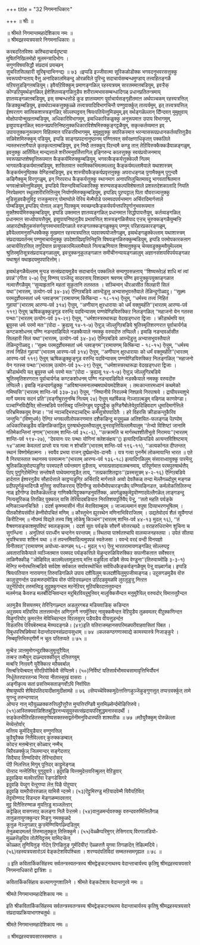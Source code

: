 +++
title = "32 निगमनाधिकारः"

+++
॥ श्रीः ॥  
  
॥ श्रीमते निगमान्तमहादेशिकाय नमः ॥   
॥ श्रीमद्रहस्यत्रयसारे निगमनाधिकारः ॥  
  
  
करबदरितविश्वः कश्चिदाचार्यदृष्ट्या   
मुषितनिखिलमोहो मूलमन्त्रादिभोगः ।   
सगुणविषयसिद्धौ संप्रदायं प्रयच्छन्   
सुचरितसिलहारी सूरिबृन्दाभिनन्द्यः ॥ ७३ ॥इप्पडि इज्जीवात्मा सूरिकळोडॊक्क भगवदनुभवरसत्तुक्कु स्वरूपयोग्यऩाय् वैत्तु अनादिकालमिऴन्दु ओरळविले पुरिन्दु सदाचार्यसम्बन्धमुण्डाय् तत्त्वहितङ्गळै यऱियत्तुडङ्गिऩबडियुम्। इवैयऱिविक्कुम् प्रमाणङ्गळिल् रहस्यत्रयम् सारतममाऩबडियुम्, इवऱ्ऱैक् कॊण्डऱियुमर्थङ्गळिल् ईशेशितव्यङ्गळिऩुडैय शरीरात्मभावसम्बन्धादिगळ् प्रधानप्रतितन्त्रमाय् ज्ञातव्यङ्गळाऩबडियुम्, इस् सम्बन्धत्तोडे कूड ज्ञातव्यमाग पूर्वाचार्यसङ्गृहीतमाऩ अर्थपञ्चकम् रहस्यत्रत्तिल् किडक्कुम्बडियुम्, इव्वर्थपञ्चकत्तुक्कुळ्ळे तत्त्वत्रयादिविभागचिन्तै पण्णुवार्क्कुत् तात्पर्यमुम्, इत् तत्त्वत्रयत्तिल् ईश्वरऩाग सात्विकशास्त्रङ्गळिऱ् सॊल्लप्पट्टवऩ् श्रियःपतियॆऩ्ऩुमिडमुम्,इव् वर्थङ्गळॆल्लान् दौिन्दवऩ् मुमुक्षुवाय् मोक्षोपायोन्मुखऩाम्बडियुम्, अधिकारिविभागमुम्, इव्वधिकारिकळुक्कु अनुरूपमाऩ उपाय विभागमुम्, इव्वुपायङ्गळिल् स्वतन्त्रप्रपत्तिनिष्ठऩुक्कधिकारविशेषमिरुक्कुङ्गट्टळैयुम्, सकृत्कर्तव्यमाऩ इव् उपायत्तुक्कनुरूपमाग विहितमाऩ परिकरविभागमुम्, मुमुक्षुवुक्कु सपरिकरमाऩ भरन्यासरूपप्रधानकर्तव्यत्तिऩुडैय सन्निवेशमिरुक्कुम् पडियुम्, इप्पडि साङ्गप्रपदनानुष्ठानम् पण्णिऩवऩ् सर्वरक्षणाधिकृतऩ् पक्कलिले न्यस्तभरऩागैयाले कृतकृत्यऩाम्बडियुम्, इन् निष्ठै तऩक्कुप् पिऱन्दमै कण्डु ताऩ् तेऱियिरुक्कैक्कडैयाळङ्गळुम्, इवऩुक्कु आर्तियिल् मान्द्यत्ताले शरीरमनुवर्तित्तागिल् इङ्गिरुन्द कालत्तुक्कु स्वयंप्रयोजनमाय् स्वरूपप्राप्तशेषवृत्तिरूपमाऩ कैङ्कर्यमिरुक्कुम्बडियुम्, भगवत्कैङ्कर्यत्तुक्कॆल्लै निलम् भागवतकैङ्कर्यमाऩबडियुम्, शासितावाऩ स्वामिक्कभिमतमल्लादु कैङ्कर्यमल्लामैयाले यथाशास्त्रम् कैङ्कर्यमनुष्ठिक्क वेण्डिऩबडियुम्, इच् शास्त्रीयकैङ्कर्यप्रवृत्तऩुक्कु अपराधङ्गळ् पुगामैक्कुम् पुगुन्दवै कऴिगैक्कुम् विरगुगळुम्, इन् निरपराध कैङ्कर्यत्तुक्कु स्थानमाग अनापत्तिलुचितमावदु भागवताश्रितमाऩ भगवत्क्षेत्रमॆऩ्ऩुमिडमुम्, इप्पडिये यिरुन्दविव्वधिकारिक्कु शरण्यसङ्कल्पविशेषत्ताले प्रशस्तदेशकालादि नियति निरपेक्षमाग स्थूलशरीरत्तिऩिऩ्ऱुम् निर्याणमिरुक्कुम्बडियुम्, इप्पडिप् पुऱप्पट्टाल् पिता यौवराज्यत्तुक्कु मुडिसूडवऴैत्तुविट्ट राजकुमारऩ् पोमाप्पोले पॆरिय मेऩ्मैयोडे परमपदपर्यन्तमाग अर्चिरादिमार्गत्ताले पोम्बडियुम्,इप्पडिप् पोऩाल् अङ्गु पिऱक्कुम् स्वच्छन्दकैङ्कर्यपर्यन्तपरिपूर्णानुभवरूपमाऩ मुक्तैश्वर्यमिरुक्कुम्बडियुम्, इप्पडि उक्तमाऩ ज्ञातव्यङ्गळिल् प्रधानमाऩ सिद्धोपायत्तैयुम्, कर्तव्यङ्गळिल् प्रधानमाऩ साध्योपायत्तैयुम्, इव्वुपायनिष्ठऩुडैय प्रभावत्तिल् शास्त्रङ्गळिसैयाद एऱ्ऱच् चुरुक्कङ्गळैयुम्बऱ्ऱि आहारदोषहैतुकसंसर्गयुगस्वभावादिगळाले वरुङ्गलक्कङ्गळुक्कुप् पण्णुम् परिहारप्रकारङ्गळुम्, इवैयॆल्लामनुसन्धिक्कैक्कु मुखमाऩ रहस्यत्रयत्तिल् पदवाक्ययोजऩैगळुम्, इव्वर्थङ्गळुक्कॆल्लाम् यथाशास्त्रम् संप्रदायप्रवर्तनम् पण्णुमाचार्यऩुक्कु उपदेशादिप्रवृत्तिनिवृत्ति विषयङ्गळिरुक्कुम्बडियुम्, इप्पडि परमोपकारकऩाग आचार्यऩ्ऱिऱत्तिल् तगुदियाऩ प्रत्युपकारमिल्लामैयाले नित्यऋणियाऩ शिष्यऩुक्कुच् चॆय्यवडुक्कुमवैयुमॆल्लाम् श्रुतिस्मृतिसूत्रसंप्रदायङ्गळालुम्, इवऱ्ऱुक्कनुकूलङ्गळाऩ समीचीनन्यायङ्गळालुम् अज्ञानसंशयविपर्ययङ्गळऱ यथाश्रुतं यथाहृदयमुपपादित्तोम्।  
  
इव्वर्थङ्गळैयॆल्लाम् मुऱ्पड सत्संप्रदायमुडैय सदाचार्यऩ् पक्कलिले सम्यगुपसन्नऩाय् ‘‘शिष्यस्तेऽहं शाधि मां त्वां प्रपन्नं’’(गीता २-७) ऎऩ्ऱु विण्णप् पञ्जॆय्दु सादरऩाय् विशदमाग श्रवणम् पण्णि इवऱ्ऱुक्कुपयुक्तङ्गळाऩ नल्वार्त्तैगळैयुम् ‘‘सुव्याहृतानि महतां सुकृतानि ततस्ततः । सञ्चिन्वन् धीरआसीत सिलहारी सिलं यथा’’(भारतम्, उत्योग-पर्व ३४-३४) ऎऩ्गिऱबडिये आय्न्दॆडुत्तु अभ्यासभूयस्तैयाले तॆळिन्दुगॊळ्वदु। ‘‘सूक्ष्मः परमदुर्ज्ञेयस्सतां धर्मः प्लवङ्गम’’(रामायणम् किष्किन्दा - १८-१५) ऎऩ्ऱुम्, ‘‘धर्मस्य तत्त्वं निहितं गुहायां’’(भारतम् आरण्य-पर्व ३१४) ऎऩ्ऱुम्, ‘‘अणीयान् क्षुरधारायाः को धर्मं वक्तुमर्हति’’(भारतम् आरण्य-पर्व ११९) ऎऩ्ऱुम् ऋषिकळुक्कुङ्गूड वरुन्दि पदविन्यासम् पण्णवेण्डियिरुक्किऱ निलङ्गळिल् ‘‘महाजनो येन गतस्स पन्थाः’’(भारतम् उत्योग-पर्व ३५-२९) ऎऩ्ऱुम्, ‘‘धर्मशास्त्ररथारूढा वेदखड्गधरा द्विजाः । क्रीडार्थमपि यत् ब्रूयुस्स धर्मः परमो मतः’’(पोदा - क्रुह्यसू १४-१-७) ऎऩ्ऱुञ् जॊल्लुगिऱबडिये श्रुतिस्मृतिशरणराऩ पूर्वाचार्यर्गळ् कण्टकशोधनम् पण्णि नडन्दवऴियिले नडक्कैयाले नमक्कु वरुवदॊरु तप्पिल्लै। इव्वऴि नडन्दवर्आसीत सिलहारी सिलं यथा’’(भारतम्, उत्योग-पर्व ३४-३४) ऎऩ्गिऱबडिये आय्न्दॆडुत्तु अभ्यासभूयस्तैयाले तॆळिन्दुगॊळ्वदु। ‘‘सूक्ष्मः परमदुर्ज्ञेयस्सतां धर्मः प्लवङ्गम’’(रामायणम् किष्किन्दा - १८-१५) ऎऩ्ऱुम्, ‘‘धर्मस्य तत्त्वं निहितं गुहायां’’(भारतम् आरण्य-पर्व ३१४) ऎऩ्ऱुम्, ‘‘अणीयान् क्षुरधारायाः को धर्मं वक्तुमर्हति’’(भारतम् आरण्य-पर्व ११९) ऎऩ्ऱुम् ऋषिकळुक्कुङ्गूड वरुन्दि पदविन्यासम् पण्णवेण्डियिरुक्किऱ निलङ्गळिल् ‘‘महाजनो येन गतस्स पन्थाः’’(भारतम् उत्योग-पर्व ३५-२९) ऎऩ्ऱुम्, ‘‘धर्मशास्त्ररथारूढा वेदखड्गधरा द्विजाः । क्रीडार्थमपि यत् ब्रूयुस्स धर्मः परमो मतः’’(पोदा - क्रुह्यसू १४-१-७) ऎऩ्ऱुञ् जॊल्लुगिऱबडिये श्रुतिस्मृतिशरणराऩ पूर्वाचार्यर्गळ् कण्टकशोधनम् पण्णि नडन्दवऴियिले नडक्कैयाले नमक्कु वरुवदॊरु तप्पिल्लै। इव्वऴि नडन्दवर्गळुक्कु ‘‘अविश्रान्तमनालम्बमपाथेयमदेशिकम् । तमःकान्तारमध्वानं कथमेको गमिष्यसि’’(भारतम् शान्ति-पर्व ३३७-३४) ऎऩ्ऱुम्, ‘‘निष्पानीये निरालम्बे निश्छाये निरपाश्रये । द्राघीयस्यशुभे मार्गे यमस्य सदनं प्रति’’(वङ्गीबुरत्तुनम्बि नित्यम् २४) ऎऩ्ऱुम् महर्षिकळ् नॆञ्जाऱल्बडुम् वऴिगळ् काणवेण्डा। पञ्चाग्निविद्यैयिऱ् सॊऩ्ऩबडिये परुत्तिबट्ट पऩ्ऩिरॆण्डुम् पट्टुप्पूट्टैक् कुण्डिगैबोलेयेऱुवदिऴिवदाग धूमादिमार्गत्तिले परिभ्रमिक्कवुम् वेण्डा। ‘‘त्वं न्यञ्चद्भिरुदञ्चद्भिः कर्मसूत्रोपपादितैः । हरे विहरसि क्रीडाकन्तुकैरिव जन्तुभिः’’(विष्णुधर्मः) ऎऩ्गिऱ भगवल्लीलोपकरणमाऩ दशैकऴिन्दु मऱ्ऱुमुळ्ळ अतिशयित-फलङ्गळ् पॆऱप्पोम् अधिकारिकळुडैय वऴिगळिऱ्काट्टिल् पुरुषार्थभूयस्तैयालुम्,पुनरावृत्तियिल्लामैयालुम् ‘‘तेभ्यो विशिष्टां जानामि गतिमेकान्तिनां नृणाम्’’(भारतम् शान्ति-पर्व ३५८-६), ‘‘उत्क्रामति च मार्गस्थश्शीतीभूतो निरामयः’’(भारतम् शान्ति-पर्व १९४-२७), ‘‘देवयानः परः पन्थाः योगिनां क्लेशसंक्षय’’() इत्यादिगळिऱ्पडिये अत्यन्तविशिष्टमाय् १४‘‘आत्मा केवलतां प्राप्तो यत्र गत्वा न शोचति’’(भारतम् शान्ति-पर्व १९६-११), ‘‘अत्यर्कानल दीप्तन्तत् स्थानं विष्णोर्महात्मनः । स्वयैव प्रभया राजन् दुष्प्रेक्षन्देव-दानवैः । यत्र गत्वा पुनर्नेमं लोकमायान्ति भारत ॥ एते वै निरयास्तात स्थानस्य परमात्मनः’’(भारतम् आरण्य-पर्व १३६-१८) इत्यादिगळिलुम् संसाराध्वावुक्कु पारमॆऩ्ऱु श्रुतिकळिलुमोदप्पडुगिऱ परमपदत्तै पर्यन्तमाग वुडैत्ताय्, भगवत्प्रसादावलम्बनमाय्, परिपूर्णमाऩ परमपुरुषार्थत्तैप् पॆऱप् पुगुगिऱोमॆऩ्गिऱ सन्तोषत्तै पाथेयमागवुडैत् ताय्, ‘‘तत्प्रकाशितद्वारः’’(प्रस्मसूत्रम् ४-२-१६) ऎऩ्गिऱबडिये हार्दऩाऩ ईश्वरऩुडैय सौहार्दत्ताले काट्टप्पडुगिऱ अर्चिरादि मार्गत्ताले अव्वो देवतैकळ् तन्दा मॆल्लैगळ्दोऱुम् मङ्गळ प्रदीपपूर्णकुंभादिगळै मुऩ्ऩिट्टु सपरिकरराय् ऎदिर्गॊण्डु सार्वभौमोपचारङ्गळैप् पण्णिवऴिनडत्त, कर्मलोकत्तिलिरुन्द नाळ् इऱैगॊण्ड देवतैकळॆल्लाङ् गाणिक्कैयिट्टुक्कण्डनुवर्तिक्क, अवर्गळुक्कुमॆट्टवॊण्णादवॆल्लैगळॆल् लाङ्गडन्दु नित्यसूरिकळ् तिरळिऱ् पुक्काल् वासि तॆरियादबडियाऩ निरतिशयपूर्तियैप् पॆऱ्ऱु, ‘‘ततो महति पर्यङ्के मणिकाञ्चनचित्रिते । ददर्श कृष्णमासीनं नीलं मेराविवाम्बुदम् ॥ जाज्वल्यमानं वपुषा दिव्याभरणभूषितम् । पीतकौशेयसंवीतं हेम्नीवोपचितं मणिम् ॥ कौस्तुभेन ह्युरस्थेन मणिनाभिविराजितम् । उद्यतेवोदयं शैलं सूर्येणाप्तं किरीटिनम् ॥ नौपम्यं विद्यते तस्य त्रिषु लोकेषु किञ्चन’’(भारतम् शान्ति-पर्व ४४-१३ मुदल् १६), ‘‘तं वैश्रवणसङ्काशमुपविष्टं स्वलङ्कृतम् । ददर्श सूतः पर्यङ्के सौवर्णे सोत्तरच्छदे ॥ वराहरुधिराभेण शुचिना च सुगन्धिना । अनुलिप्तं परार्ध्येन चन्दनेन परन्तपम् ॥ स्थितया पार्श्वतश्चापि वालव्यजनहस्तया । उपेतं सीतया भूयश्चित्रया शशिनं यथा ॥ तं तपन्तमिवादित्यमुपपन्नं स्वतेजसा । ववन्दे वरदं वन्दी विनयज्ञो विनीतवत्’’(रामायणम् अयोध्या-काण्डम् १६-८ मुदल् ११) ऎऩ्ऱु भारतरामायणङ्गळिऱ् सॊल्लप्पट्ट अवतारासिकैयाले व्यञ्जितमाऩ परमपद पर्यङ्कत्तिले यॆऴुन्दरुळियिरुक्किऱ सपत्नीकऩाऩ सर्वेश्वरऩ् ताळिणैक्कीऴ् ’’ऒऴिविल् कालमॆल्लामुडऩाय् मऩ्ऩि वऴुविला वडिमै सॆय्य वेण्डुना’’(तिरुवाय्मॊऴि ३-३-१) मॆऩ्गिऱ मनोरथत्तिऩ्बडिये सर्वदेश सर्वकाल सर्वावस्थोचित सर्वविधकैङ्कर्यङ्गळैयुम् पॆऱ्ऱु वाऴ्वार्गळ्। इप्पडि श्रियःपतियाऩ नारायणऩ् तिरुवडिगळिले उपाय दशैयिलुम् फलदशैयिलुमुपजीव्यङ्गळ्। उऱुसगडमुडैय वॊरु कालुऱ्ऱुणर्न्दऩ उडऩ्मरुदमॊडिय वॊरु पोदिऱ्ऱवऴ्न्दऩ उऱिदडवुमळवि लुरलूडुऱ्ऱु निऩ्ऱऩ   
उऱुनॆऱियोर् तरुमऩ्विडु तूदुक्कुगन्दऩ मऱनॆऱियर् मुऱियबिरदाऩत्तुवन्दऩ   
मलर्मगळ् कैवरुड मलर्बोदिऱ्सिवन्दऩ मऱुबिऱवियऱुमुऩिवर् मालुक्किसैन्दऩ मऩुमुऱैयिल् वरुवदोर् विमाऩत्तुऱैन्दऩ   
  
अऱमुडैय विसयऩमर् तेरिऱ्ऱिगऴ्न्दऩ अडलुरगबड मडियवाडिक् कडिन्दऩ  
अऱुसमय मऱिवरिय ताऩत्तमर्न्दऩ अणिगुरुगै नगर्मुऩिवर् नावुक्कमैन्दऩ वॆऱियुडैय तुळवमलर् वीऱुक्कणिन्दऩ विऴुगरियोर् कुमरऩॆऩ मेविच्चिऱन्दऩ विऱलसुरर् पडैयडैय वीयत्तुडर्न्दऩ  
विडलरिय पॆरियबॆरुमाळ् मॆय्प्पदङ्गळे। (४९)इति यतिराजमहानसपरिमळपरीवाहवासितां पिबत । विबुधपरिषन्निषेव्यां वेदान्तोदयनसंप्रदायसुधाम् ॥ ७४ ॥कलकण्ठगणास्वाद्ये कामस्यास्त्रे निजाङ्कुरे । निम्बवृत्तिभिरुद्गीर्णे न चूतः परितप्यते ॥ ७५ ॥  
  
मुऩ्बॆऱ्ऱ ञाऩमुमोगन्दुऱक्किलुमूऩ्ऱुरैयिल्   
तऩ्बऱ्ऱ तऩ्मैयुन् दाऴ्न्दवर्क्कीयुन् दऩित्तगवुम्   
मऩ्बऱ्ऱि निऩ्ऱवगै युरैक्किऩ्ऱ मऱैयवर्बाल्   
सिऩ्बऱ्ऱियॆऩ्बयऩ् सीरऱिवोर्क्किवै सॆप्पिऩमे। (५०)निर्विष्टं यतिसार्वभौमवचसामावृत्तिभिर्यौवनं   
निर्धूतेतरपारतन्त्र्य निरया नीतास्सुखं वासराः ।  
अङ्गीकृत्य सतां प्रसत्तिमसताङ्गर्वोऽपि निर्वापितः   
शेषायुष्यपि शेषिदंपतिदयादीक्षामुदीक्षामहे ॥ ७६ ॥सॆप्पच्चॆविक्कमुदॆऩ्ऩत्तिगऴुञ्जॆऴुङ्गुणत्तुत् तप्पऱ्ऱवर्क्कुत् तामे युगन्दु तरुन्दगवाल्  
ऒप्पऱ्ऱ नाऩ् मऱैयुळ्ळक्करुत्तिलुऱैत्तुरैत्त मुप्पत्तिरण्डिवै मुत्तमिऴ्सेर्न्दमॊऴित्तिरुवे। (५१)आस्तिक्यवान्निशितबुद्धिरनभ्यसूयुस्सत्संप्रदायपरिशुद्धमनास्सदर्थी । सङ्केतभीतिरहितस्सतृणेष्वसक्तस्सद्वर्तनीमनुविधास्यति शाश्वतीन्नः ॥ ७७ ॥मऱैयुरैक्कुम् पॊरुळॆल्ला मॆय्यॆऩ्ऱोर्वार्  
मऩ्ऩिय कूर्मदियुडैयार् वण्गुणत्तिल्  
कुऱैयुरैक्क निऩैविल्लार् कुरुक्कडम्बाल्  
कोदऱ्ऱ मऩम्बॆऱ्ऱार् कॊळ्वार् नम्मैच्  
चिऱैवळर्क्कुञ् जिलमान्दर् सङ्गेदत्ताऱ्  
सिदैयाद तिण्मदियोर् तॆरिन्ददोवार्  
पॊऱै निलत्तिल् मिगुम् पुऩिदर् काट्टुमॆङ्गळ्  
पॊऩ्ऱाद नऩ्ऩॆऱियिऱ् पुगुदुवारे। इदुवऴि यिऩ्ऩमुदॆऩ्ऱवरिऩ्बुलऩ् वेऱिडुवार्   
इदुवऴिया मलवॆऩ्ऱऱिवा रॆङ्गडेसिगरे   
इदुवऴि यॆय्दुग वॆऩ्ऱुगप्पा लॆऩ् पिऴै पॊऱुप्पार्   
इदुवऴि यामऱैयोररुळाल् यामिसै न्दऩमे। (५३)ऎट्टुमिरण्डु मऱियादवॆम्मै यिवैयऱिवित्  
तॆट्टवॊण्णाद विडन्दरु मॆङ्गळम्मादवऩार्   
मुट्ट विऩैत्तिरण्माळ मुयऩ्ऱिडु मञ्जलॆऩ्ऱार्   
कट्टॆऴिल् वासगत्ताऱ् कलङ्गा निलै पॆऱ्ऱऩमे। (५४)वाऩुळमर्न्दवरुक्कु वरुन्दवरुमिऩ्ऩिलैगळ्  
ताऩुळऩायुगक्कुन्दर मिङ्गु नमक्कुळदे  
कूऩुळ नॆञ्जुगळाऱ् कुऱ्ऱमॆण्णियिगऴ्न्दिडिऩुम्  
तेऩुळबादमलर्त् तिरुमालुक्कुत् तित्तिक्कुमे। (५५)वॆळ्ळैप्परिमुगर् तेसिगराय् विरगालडियो-   
मुळ्ळत्तॆऴुदिय तोलैयिट्टऩम् यामिदऱ्कॆऩ्   
कॊळ्ळत् तुणियिऩुङ् गोदॆऩ् ऱिगऴिऩुङ् गूर्मदियीर्! ऎळ्ळत्तऩै युगवा तिगऴादॆऩ् ऩॆऴिल्मदिये। (५६)रहस्यत्रयसारोऽयं वेङ्कटेशविपश्चिता । शरण्यदंपतिविदां सम्मतस्समगृह्यत ॥ ७८ ॥  
  
  
॥ इति कवितार्किकसिंहस्य सर्वतन्त्रस्वतन्त्रस्य श्रीमद्वेङ्कटनाथस्य वेदान्ताचार्यस्य कृतिषु श्रीमद्रहस्यत्रयसारे  
निगमनाधिकारो द्वात्रिंशः ॥  
  
   
कवितार्किकसिंहाय कल्याणगुणशालिने । श्रीमते वेङ्कटेशाय वेदान्तगुरवे नमः ॥  
  
श्रीमते निगमान्तमहादेशिकाय नमः ॥  
  
  
इति श्रीकवितार्किकसिंहस्य सर्वतन्त्रस्वतन्त्रस्य श्रीमद्वेङ्कटनाथस्य वेदान्ताचार्यस्य कृतिषु श्रीमद्रहस्यत्रयसारे संप्रदायप्रक्रियाभागश्चतुर्थः ॥  
  
श्रीमते निगमान्तमहादेशिकाय नमः ॥  
  
॥ श्रीमद्रहस्यत्रयसारस्समाप्तः ॥